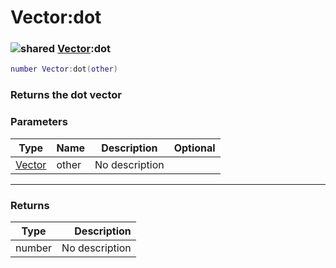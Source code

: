 # Vector:dot

### ![shared](../../home/vector/.gitbook/assets/shared.png) [Vector](../../home/vector/home/Vector/):dot

```lua
number Vector:dot(other)
```

### Returns the dot vector

### Parameters

| Type                                     | Name  | Description    | Optional |
| ---------------------------------------- | ----- | -------------- | -------: |
| [Vector](../../home/vector/home/Vector/) | other | No description |          |

***

### Returns

| Type   |    Description |
| ------ | -------------: |
| number | No description |
